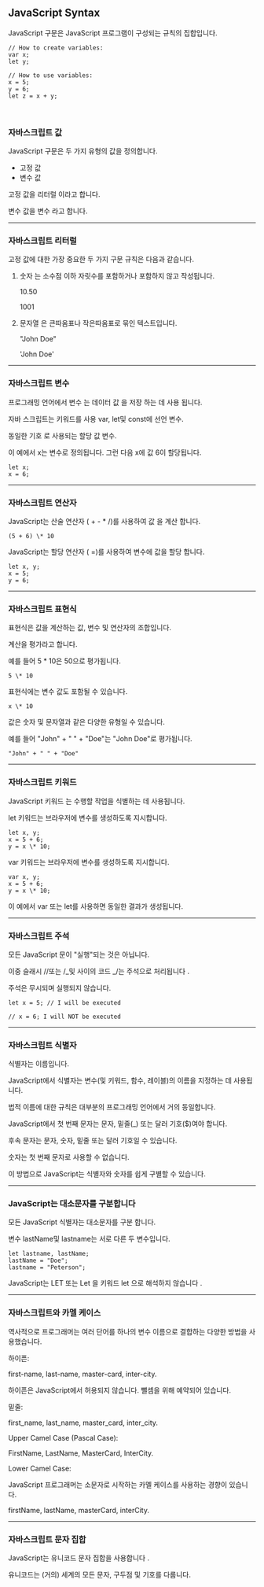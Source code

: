 ## JavaScript Syntax

JavaScript 구문은 JavaScript 프로그램이 구성되는 규칙의 집합입니다.

    // How to create variables:
    var x;
    let y;

    // How to use variables:
    x = 5;
    y = 6;
    let z = x + y;

<br />

### 자바스크립트 값

JavaScript 구문은 두 가지 유형의 값을 정의합니다.

- 고정 값
- 변수 값

고정 값을 리터럴 이라고 합니다.

변수 값을 변수 라고 합니다.

---

### 자바스크립트 리터럴

고정 값에 대한 가장 중요한 두 가지 구문 규칙은 다음과 같습니다.

1. 숫자 는 소수점 이하 자릿수를 포함하거나 포함하지 않고 작성됩니다.

   10.50

   1001

2. 문자열 은 큰따옴표나 작은따옴표로 묶인 텍스트입니다.

   "John Doe"

   'John Doe'

---

### 자바스크립트 변수

프로그래밍 언어에서 변수 는 데이터 값 을 저장 하는 데 사용 됩니다.

자바 스크립트는 키워드를 사용 var, let및 const에 선언 변수.

동일한 기호 로 사용되는 할당 값 변수.

이 예에서 x는 변수로 정의됩니다. 그런 다음 x에 값 6이 할당됩니다.

    let x;
    x = 6;

---

### 자바스크립트 연산자

JavaScript는 산술 연산자 ( + - \* /)를 사용하여 값 을 계산 합니다.

    (5 + 6) \* 10

JavaScript는 할당 연산자 ( =)를 사용하여 변수에 값을 할당 합니다.

    let x, y;
    x = 5;
    y = 6;

---

### 자바스크립트 표현식

표현식은 값을 계산하는 값, 변수 및 연산자의 조합입니다.

계산을 평가라고 합니다.

예를 들어 5 \* 10은 50으로 평가됩니다.

    5 \* 10

표현식에는 변수 값도 포함될 수 있습니다.

    x \* 10

값은 숫자 및 문자열과 같은 다양한 유형일 수 있습니다.

예를 들어 "John" + " " + "Doe"는 "John Doe"로 평가됩니다.

    "John" + " " + "Doe"

---

### 자바스크립트 키워드

JavaScript 키워드 는 수행할 작업을 식별하는 데 사용됩니다.

let 키워드는 브라우저에 변수를 생성하도록 지시합니다.

    let x, y;
    x = 5 + 6;
    y = x \* 10;

var 키워드는 브라우저에 변수를 생성하도록 지시합니다.

    var x, y;
    x = 5 + 6;
    y = x \* 10;

이 예에서 var 또는 let를 사용하면 동일한 결과가 생성됩니다.

---

### 자바스크립트 주석

모든 JavaScript 문이 "실행"되는 것은 아닙니다.

이중 슬래시 //또는 /_및 사이의 코드 _/는 주석으로 처리됩니다 .

주석은 무시되며 실행되지 않습니다.

    let x = 5; // I will be executed

    // x = 6; I will NOT be executed

---

### 자바스크립트 식별자

식별자는 이름입니다.

JavaScript에서 식별자는 변수(및 키워드, 함수, 레이블)의 이름을 지정하는 데 사용됩니다.

법적 이름에 대한 규칙은 대부분의 프로그래밍 언어에서 거의 동일합니다.

JavaScript에서 첫 번째 문자는 문자, 밑줄(\_) 또는 달러 기호($)여야 합니다.

후속 문자는 문자, 숫자, 밑줄 또는 달러 기호일 수 있습니다.

숫자는 첫 번째 문자로 사용할 수 없습니다.

이 방법으로 JavaScript는 식별자와 숫자를 쉽게 구별할 수 있습니다.

---

### JavaScript는 대소문자를 구분합니다

모든 JavaScript 식별자는 대소문자를 구분 합니다.

변수 lastName및 lastname는 서로 다른 두 변수입니다.

    let lastname, lastName;
    lastName = "Doe";
    lastname = "Peterson";

JavaScript는 LET 또는 Let 을 키워드 let 으로 해석하지 않습니다 .

---

### 자바스크립트와 카멜 케이스

역사적으로 프로그래머는 여러 단어를 하나의 변수 이름으로 결합하는 다양한 방법을 사용했습니다.

하이픈:

first-name, last-name, master-card, inter-city.

하이픈은 JavaScript에서 허용되지 않습니다. 뺄셈을 위해 예약되어 있습니다.

밑줄:

first_name, last_name, master_card, inter_city.

Upper Camel Case (Pascal Case):

FirstName, LastName, MasterCard, InterCity.

Lower Camel Case:

JavaScript 프로그래머는 소문자로 시작하는 카멜 케이스를 사용하는 경향이 있습니다.

firstName, lastName, masterCard, interCity.

---

### 자바스크립트 문자 집합

JavaScript는 유니코드 문자 집합을 사용합니다 .

유니코드는 (거의) 세계의 모든 문자, 구두점 및 기호를 다룹니다.
